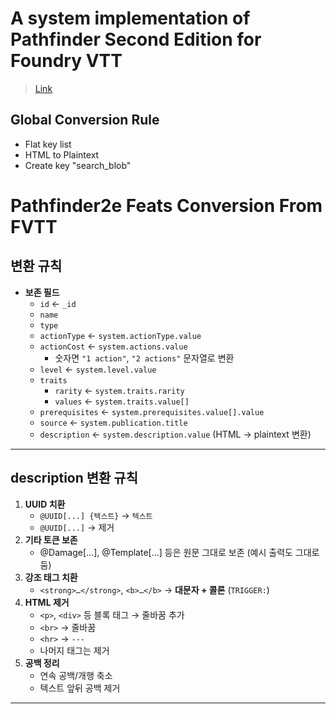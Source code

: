 # A system implementation of Pathfinder Second Edition for Foundry VTT
> [Link](https://github.com/foundryvtt/pf2e)

## Global Conversion Rule
- Flat key list
- HTML to Plaintext
- Create key "search_blob"

# Pathfinder2e Feats Conversion From FVTT

## 변환 규칙
- **보존 필드**
  - `id` ← `_id`
  - `name`
  - `type`
  - `actionType` ← `system.actionType.value`
  - `actionCost` ← `system.actions.value`  
    - 숫자면 `"1 action"`, `"2 actions"` 문자열로 변환
  - `level` ← `system.level.value`
  - `traits`
    - `rarity` ← `system.traits.rarity`
    - `values` ← `system.traits.value[]`
  - `prerequisites` ← `system.prerequisites.value[].value`
  - `source` ← `system.publication.title`
  - `description` ← `system.description.value` (HTML → plaintext 변환)

---

## description 변환 규칙
1. **UUID 치환**
   - `@UUID[...] {텍스트}` → `텍스트`
   - `@UUID[...]` → 제거
2. **기타 토큰 보존**
   - @Damage[...], @Template[...] 등은 원문 그대로 보존 (예시 출력도 그대로 둠)
3. **강조 태그 치환**
   - `<strong>…</strong>`, `<b>…</b>` → **대문자 + 콜론** (`TRIGGER:`)
4. **HTML 제거**
   - `<p>`, `<div>` 등 블록 태그 → 줄바꿈 추가
   - `<br>` → 줄바꿈
   - `<hr>` → `---`
   - 나머지 태그는 제거
5. **공백 정리**
   - 연속 공백/개행 축소
   - 텍스트 앞뒤 공백 제거

---

